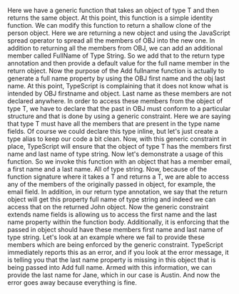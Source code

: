 Here we have a generic function that takes an object of type T and then returns the same object.
At this point, this function is a simple identity function.
We can modify this function to return a shallow clone of the person object.
Here we are returning a new object and using the JavaScript spread operator to spread all the members
of OBJ into the new one.
In addition to returning all the members from OBJ, we can add an additional member called FullName
of Type String.
So we add that to the return type annotation and then provide a default value for the full name member
in the return object.
Now the purpose of the Add fullname function is actually to generate a full name property by using the
OBJ first name and the obj last name.
At this point, TypeScript is complaining that it does not know what is intended by OBJ firstname and
object.
Last name as these members are not declared anywhere.
In order to access these members from the object of type T, we have to declare that the past in OBJ
must conform to a particular structure and that is done by using a generic constraint.
Here we are saying that type T must have all the members that are present in the type name fields.
Of course we could declare this type inline, but let's just create a type alias to keep our code a
bit clean.
Now, with this generic constraint in place, TypeScript will ensure that the object of type T has the
members first name and last name of type string.
Now let's demonstrate a usage of this function.
So we invoke this function with an object that has a member email, a first name and a last name.
All of type string.
Now, because of the function signature where it takes a T and returns a T, we are able to access any
of the members of the originally passed in object, for example, the email field.
In addition, in our return type annotation, we say that the return object will get this property full
name of type string and indeed we can access that on the returned John object.
Now the generic constraint extends name fields is allowing us to access the first name and the last
name property within the function body.
Additionally, it is enforcing that the passed in object should have these members first name and last
name of type string.
Let's look at an example where we fail to provide these members which are being enforced by the generic
constraint.
TypeScript immediately reports this as an error, and if you look at the error message, it is telling
you that the last name property is missing in this object that is being passed into Add full name.
Armed with this information, we can provide the last name for Jane, which in our case is Austin.
And now the error goes away because everything is fine.
